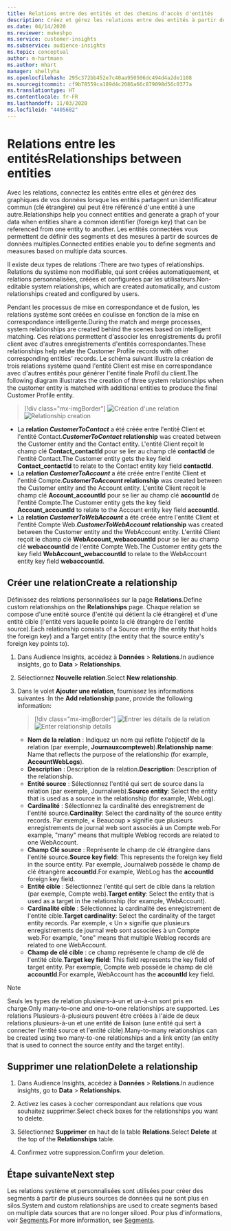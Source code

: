 ```yaml
---
title: Relations entre des entités et des chemins d'accès d'entités
description: Créez et gérez les relations entre des entités à partir de plusieurs sources de données.
ms.date: 04/14/2020
ms.reviewer: mukeshpo
ms.service: customer-insights
ms.subservice: audience-insights
ms.topic: conceptual
author: m-hartmann
ms.author: mhart
manager: shellyha
ms.openlocfilehash: 295c372bb452e7c40aa950506dc494d4a2de1108
ms.sourcegitcommit: cf9b78559ca189d4c2086a66c879098d56c0377a
ms.translationtype: HT
ms.contentlocale: fr-FR
ms.lasthandoff: 11/03/2020
ms.locfileid: "4405682"
---
```

# <a name="relationships-between-entities"></a><span data-ttu-id="87459-103">Relations entre les entités</span><span class="sxs-lookup"><span data-stu-id="87459-103">Relationships between entities</span></span>

<span data-ttu-id="87459-104">Avec les relations, connectez les entités entre elles et générez des graphiques de vos données lorsque les entités partagent un identificateur commun (clé étrangère) qui peut être référencé d'une entité à une autre.</span><span class="sxs-lookup"><span data-stu-id="87459-104">Relationships help you connect entities and generate a graph of your data when entities share a common identifier (foreign key) that can be referenced from one entity to another.</span></span> <span data-ttu-id="87459-105">Les entités connectées vous permettent de définir des segments et des mesures à partir de sources de données multiples.</span><span class="sxs-lookup"><span data-stu-id="87459-105">Connected entities enable you to define segments and measures based on multiple data sources.</span></span>

<span data-ttu-id="87459-106">Il existe deux types de relations :</span><span class="sxs-lookup"><span data-stu-id="87459-106">There are two types of relationships.</span></span> <span data-ttu-id="87459-107">Relations du système non modifiable, qui sont créées automatiquement, et relations personnalisées, créées et configurées par les utilisateurs.</span><span class="sxs-lookup"><span data-stu-id="87459-107">Non-editable system relationships, which are created automatically, and custom relationships created and configured by users.</span></span>

<span data-ttu-id="87459-108">Pendant les processus de mise en correspondance et de fusion, les relations système sont créées en coulisse en fonction de la mise en correspondance intelligente.</span><span class="sxs-lookup"><span data-stu-id="87459-108">During the match and merge processes, system relationships are created behind the scenes based on intelligent matching.</span></span> <span data-ttu-id="87459-109">Ces relations permettent d'associer les enregistrements du profil client avec d'autres enregistrements d'entités correspondantes.</span><span class="sxs-lookup"><span data-stu-id="87459-109">These relationships help relate the Customer Profile records with other corresponding entities' records.</span></span> <span data-ttu-id="87459-110">Le schéma suivant illustre la création de trois relations système quand l'entité Client est mise en correspondance avec d'autres entités pour générer l'entité finale Profil du client.</span><span class="sxs-lookup"><span data-stu-id="87459-110">The following diagram illustrates the creation of three system relationships when the customer entity is matched with additional entities to produce the final Customer Profile entity.</span></span>

> [!div class="mx-imgBorder"]
> <span data-ttu-id="87459-111">![Création d'une relation](media/relationships-entities-merge.png "Création d'une relation")</span><span class="sxs-lookup"><span data-stu-id="87459-111">![Relationship creation](media/relationships-entities-merge.png "Relationship creation")</span></span>

- <span data-ttu-id="87459-112">La **relation *CustomerToContact*** a été créée entre l'entité Client et l'entité Contact.</span><span class="sxs-lookup"><span data-stu-id="87459-112">***CustomerToContact* relationship** was created between the Customer entity and the Contact entity.</span></span> <span data-ttu-id="87459-113">L'entité Client reçoit le champ clé **Contact_contactId** pour se lier au champ clé **contactId** de l'entité Contact.</span><span class="sxs-lookup"><span data-stu-id="87459-113">The Customer entity gets the key field **Contact_contactId** to relate to the Contact entity key field **contactId**.</span></span>
- <span data-ttu-id="87459-114">La **relation _CustomerToAccount_** a été créée entre l'entité Client et l'entité Compte.</span><span class="sxs-lookup"><span data-stu-id="87459-114">**_CustomerToAccount_ relationship** was created between the Customer entity and the Account entity.</span></span> <span data-ttu-id="87459-115">L'entité Client reçoit le champ clé **Account_accountId** pour se lier au champ clé **accountId** de l'entité Compte.</span><span class="sxs-lookup"><span data-stu-id="87459-115">The Customer entity gets the key field **Account_accountId** to relate to the Account entity key field **accountId**.</span></span>
- <span data-ttu-id="87459-116">La **relation _CustomerToWebAccount_** a été créée entre l'entité Client et l'entité Compte Web.</span><span class="sxs-lookup"><span data-stu-id="87459-116">**_CustomerToWebAccount_ relationship** was created between the Customer entity and the WebAccount entity.</span></span> <span data-ttu-id="87459-117">L'entité Client reçoit le champ clé **WebAccount_webaccountId** pour se lier au champ clé **webaccountId** de l'entité Compte Web.</span><span class="sxs-lookup"><span data-stu-id="87459-117">The Customer entity gets the key field **WebAccount_webaccountId** to relate to the WebAccount entity key field **webaccountId**.</span></span>

## <a name="create-a-relationship"></a><span data-ttu-id="87459-118">Créer une relation</span><span class="sxs-lookup"><span data-stu-id="87459-118">Create a relationship</span></span>

<span data-ttu-id="87459-119">Définissez des relations personnalisées sur la page **Relations**.</span><span class="sxs-lookup"><span data-stu-id="87459-119">Define custom relationships on the **Relationships** page.</span></span> <span data-ttu-id="87459-120">Chaque relation se compose d'une entité source (l'entité qui détient la clé étrangère) et d'une entité cible (l'entité vers laquelle pointe la clé étrangère de l'entité source).</span><span class="sxs-lookup"><span data-stu-id="87459-120">Each relationship consists of a Source entity (the entity that holds the foreign key) and a Target entity (the entity that the source entity's foreign key points to).</span></span>

1. <span data-ttu-id="87459-121">Dans Audience Insights, accédez à **Données** > **Relations**.</span><span class="sxs-lookup"><span data-stu-id="87459-121">In audience insights, go to **Data** > **Relationships**.</span></span>

2. <span data-ttu-id="87459-122">Sélectionnez **Nouvelle relation**.</span><span class="sxs-lookup"><span data-stu-id="87459-122">Select **New relationship**.</span></span>

3. <span data-ttu-id="87459-123">Dans le volet **Ajouter une relation**, fournissez les informations suivantes :</span><span class="sxs-lookup"><span data-stu-id="87459-123">In the **Add relationship** pane, provide the following information:</span></span>

   > [!div class="mx-imgBorder"]
   > <span data-ttu-id="87459-124">![Entrer les détails de la relation](media/relationships-add.png "Entrer les détails de la relation")</span><span class="sxs-lookup"><span data-stu-id="87459-124">![Enter relationship details](media/relationships-add.png "Enter relationship details")</span></span>

   - <span data-ttu-id="87459-125">**Nom de la relation** : Indiquez un nom qui reflète l'objectif de la relation (par exemple, **Journauxcompteweb**).</span><span class="sxs-lookup"><span data-stu-id="87459-125">**Relationship name**: Name that reflects the purpose of the relationship (for example, **AccountWebLogs**).</span></span>
   - <span data-ttu-id="87459-126">**Description** : Description de la relation.</span><span class="sxs-lookup"><span data-stu-id="87459-126">**Description**: Description of the relationship.</span></span>
   - <span data-ttu-id="87459-127">**Entité source** : Sélectionnez l'entité qui sert de source dans la relation (par exemple, Journalweb).</span><span class="sxs-lookup"><span data-stu-id="87459-127">**Source entity**: Select the entity that is used as a source in the relationship (for example, WebLog).</span></span>
   - <span data-ttu-id="87459-128">**Cardinalité** : Sélectionnez la cardinalité des enregistrement de l'entité source.</span><span class="sxs-lookup"><span data-stu-id="87459-128">**Cardinality**: Select the cardinality of the source entity records.</span></span> <span data-ttu-id="87459-129">Par exemple, « Beaucoup » signifie que plusieurs enregistrements de journal web sont associés à un Compte web.</span><span class="sxs-lookup"><span data-stu-id="87459-129">For example, "many" means that multiple Weblog records are related to one WebAccount.</span></span>
   - <span data-ttu-id="87459-130">**Champ Clé source** : Représente le champ de clé étrangère dans l'entité source.</span><span class="sxs-lookup"><span data-stu-id="87459-130">**Source key field**: This represents the foreign key field in the source entity.</span></span> <span data-ttu-id="87459-131">Par exemple, Journalweb possède le champ de clé étrangère **accountId**.</span><span class="sxs-lookup"><span data-stu-id="87459-131">For example, WebLog has the **accountId** foreign key field.</span></span>
   - <span data-ttu-id="87459-132">**Entité cible** : Sélectionnez l'entité qui sert de cible dans la relation (par exemple, Compte web).</span><span class="sxs-lookup"><span data-stu-id="87459-132">**Target entity**: Select the entity that is used as a target in the relationship (for example, WebAccount).</span></span>
   - <span data-ttu-id="87459-133">**Cardinalité cible** : Sélectionnez la cardinalité des enregistrement de l'entité cible.</span><span class="sxs-lookup"><span data-stu-id="87459-133">**Target cardinality**: Select the cardinality of the target entity records.</span></span> <span data-ttu-id="87459-134">Par exemple, « Un » signifie que plusieurs enregistrements de journal web sont associées à un Compte web.</span><span class="sxs-lookup"><span data-stu-id="87459-134">For example, "one" means that multiple Weblog records are related to one WebAccount.</span></span>
   - <span data-ttu-id="87459-135">**Champ de clé cible** : ce champ représente le champ de clé de l'entité cible.</span><span class="sxs-lookup"><span data-stu-id="87459-135">**Target key field**: This field represents the key field of target entity.</span></span> <span data-ttu-id="87459-136">Par exemple, Compte web possède le champ de clé **accountId**.</span><span class="sxs-lookup"><span data-stu-id="87459-136">For example, WebAccount has the **accountId** key field.</span></span>

> [!NOTE]
> <span data-ttu-id="87459-137">Seuls les types de relation plusieurs-à-un et un-à-un sont pris en charge.</span><span class="sxs-lookup"><span data-stu-id="87459-137">Only many-to-one and one-to-one relationships are supported.</span></span> <span data-ttu-id="87459-138">Les relations Plusieurs-à-plusieurs peuvent être créées à l'aide de deux relations plusieurs-à-un et une entité de liaison (une entité qui sert à connecter l'entité source et l'entité cible).</span><span class="sxs-lookup"><span data-stu-id="87459-138">Many-to-many relationships can be created using two many-to-one relationships and a link entity (an entity that is used to connect the source entity and the target entity).</span></span>

## <a name="delete-a-relationship"></a><span data-ttu-id="87459-139">Supprimer une relation</span><span class="sxs-lookup"><span data-stu-id="87459-139">Delete a relationship</span></span>

1. <span data-ttu-id="87459-140">Dans Audience Insights, accédez à **Données** > **Relations**.</span><span class="sxs-lookup"><span data-stu-id="87459-140">In audience insights, go to **Data** > **Relationships**.</span></span>

2. <span data-ttu-id="87459-141">Activez les cases à cocher correspondant aux relations que vous souhaitez supprimer.</span><span class="sxs-lookup"><span data-stu-id="87459-141">Select check boxes for the relationships you want to delete.</span></span>

3. <span data-ttu-id="87459-142">Sélectionnez **Supprimer** en haut de la table **Relations**.</span><span class="sxs-lookup"><span data-stu-id="87459-142">Select **Delete** at the top of the **Relationships** table.</span></span>

4. <span data-ttu-id="87459-143">Confirmez votre suppression.</span><span class="sxs-lookup"><span data-stu-id="87459-143">Confirm your deletion.</span></span>

## <a name="next-step"></a><span data-ttu-id="87459-144">Étape suivante</span><span class="sxs-lookup"><span data-stu-id="87459-144">Next step</span></span>

<span data-ttu-id="87459-145">Les relations système et personnalisées sont utilisées pour créer des segments à partir de plusieurs sources de données qui ne sont plus en silos.</span><span class="sxs-lookup"><span data-stu-id="87459-145">System and custom relationships are used to create segments based on multiple data sources that are no longer siloed.</span></span> <span data-ttu-id="87459-146">Pour plus d'informations, voir [Segments](segments.md).</span><span class="sxs-lookup"><span data-stu-id="87459-146">For more information, see [Segments](segments.md).</span></span>
